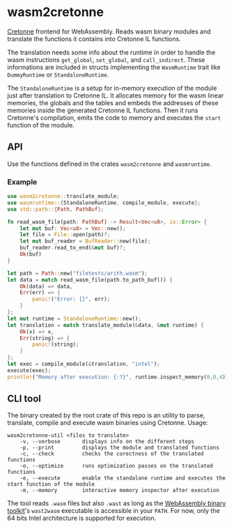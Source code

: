 # wasm2cretonne

[Cretonne](https://github.com/stoklund/cretonne) frontend for WebAssembly. Reads wasm binary modules and translate the functions it contains into Cretonne IL functions.

The translation needs some info about the runtime in order to handle the wasm instructions `get_global`, `set_global`, and `call_indirect`. These informations are included in structs implementing the `WasmRuntime` trait like `DummyRuntime` or `StandaloneRuntime`.


The `StandaloneRuntime` is a setup for in-memory execution of the module just after translation to Cretonne IL. It allocates memory for the wasm linear memories, the globals and the tables and embeds the addresses of these memories inside the generated Cretonne IL functions. Then it runs Cretonne's compilation, emits the code to memory and executes the `start` function of the module.

## API

Use the functions defined in the crates `wasm2cretonne` and `wasmruntime`.

### Example

```rust
use wasm2cretonne::translate_module;
use wasmruntime::{StandaloneRuntime, compile_module, execute};
use std::path::{Path, PathBuf};

fn read_wasm_file(path: PathBuf) -> Result<Vec<u8>, io::Error> {
    let mut buf: Vec<u8> = Vec::new();
    let file = File::open(path)?;
    let mut buf_reader = BufReader::new(file);
    buf_reader.read_to_end(&mut buf)?;
    Ok(buf)
}

let path = Path::new("filetests/arith.wasm");
let data = match read_wasm_file(path.to_path_buf()) {
    Ok(data) => data,
    Err(err) => {
        panic!("Error: {}", err);
    }
};
let mut runtime = StandaloneRuntime::new();
let translation = match translate_module(&data, &mut runtime) {
    Ok(x) => x,
    Err(string) => {
        panic!(string);
    }
};
let exec = compile_module(&translation, "intel");
execute(exec);
println!("Memory after execution: {:?}", runtime.inspect_memory(0,0,4));
```

## CLI tool

The binary created by the root crate of this repo is an utility to parse, translate, compile and execute wasm binaries using Cretonne. Usage:

```
wasm2cretonne-util <files to translate>
    -v, --verbose       displays info on the different steps
    -p, --print         displays the module and translated functions
    -c, --check         checks the corectness of the translated functions
    -o, --optimize      runs optimization passes on the translated functions
    -e, --execute       enable the standalone runtime and executes the start function of the module
    -m, --memory        interactive memory inspector after execution
```

The tool reads `.wasm` files but also `.wast` as long as the [WebAssembly binary toolkit](https://github.com/WebAssembly/wabt)'s `wast2wasm` executable is accessible in your `PATH`. For now, only the 64 bits Intel architecture is supported for execution.  
